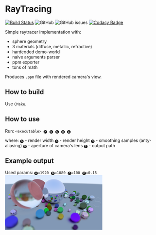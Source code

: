 # RayTracing

[![Build Status](https://dev.azure.com/bloodstoneteam/BloodstoneEngine/_apis/build/status/Ursanon.RayTracing?branchName=master)](https://dev.azure.com/bloodstoneteam/BloodstoneEngine/_build/latest?definitionId=1&branchName=master)
![GitHub](https://img.shields.io/github/license/Ursanon/RayTracing)
![GitHub issues](https://img.shields.io/github/issues/Ursanon/RayTracing)
[![Codacy Badge](https://api.codacy.com/project/badge/Grade/f045f5190a6b44c28a2e2a8754650f77)](https://www.codacy.com/manual/Ursanon/RayTracing?utm_source=github.com&amp;utm_medium=referral&amp;utm_content=Ursanon/RayTracing&amp;utm_campaign=Badge_Grade)

Simple raytracer implementation with:

*   sphere geometry
*   3 materials (diffuse, metallic, refractive)
*   hardcoded demo-world
*   naive arguments parser
*   ppm exporter
*   tons of math

Produces `.ppm` file with rendered camera's view.

## How to build

Use `CMake`.

## How to use

Run: `<executable> 🅐 🅑 🅒 🅓 🅔`

where:
`🅐` - render width
`🅑` - render height
`🅒` - smoothing samples (anty-aliasing)
`🅓` - aperture of camera's lens
`🅔` - output path

## Example output

Used params: `🅐=1920 🅑=1080 🅒=100 🅓=0.15`    
<img src="https://github.com/Ursanon/RayTracing/blob/master/resources/example_0.png" width="320">
